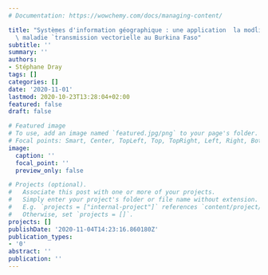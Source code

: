 ```yaml
---
# Documentation: https://wowchemy.com/docs/managing-content/

title: "Systèmes d'information géographique : une application  ̀la modĺisation d'une\
  \ maladie `t̀ransmission vectorielle au Burkina Faso"
subtitle: ''
summary: ''
authors:
- Stéphane Dray
tags: []
categories: []
date: '2020-11-01'
lastmod: 2020-10-23T13:28:04+02:00
featured: false
draft: false

# Featured image
# To use, add an image named `featured.jpg/png` to your page's folder.
# Focal points: Smart, Center, TopLeft, Top, TopRight, Left, Right, BottomLeft, Bottom, BottomRight.
image:
  caption: ''
  focal_point: ''
  preview_only: false

# Projects (optional).
#   Associate this post with one or more of your projects.
#   Simply enter your project's folder or file name without extension.
#   E.g. `projects = ["internal-project"]` references `content/project/deep-learning/index.md`.
#   Otherwise, set `projects = []`.
projects: []
publishDate: '2020-11-04T14:23:16.860180Z'
publication_types:
- '0'
abstract: ''
publication: ''
---
```

